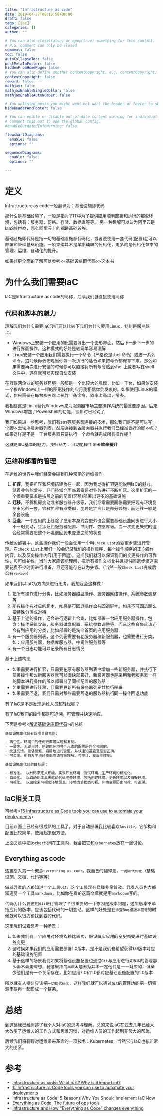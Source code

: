 ```yaml
---
title: "Infrastructure as code"
date: 2019-04-27T08:19:58+08:00
draft: false
tags: [iac]
categories: []
author: ""

# You can also close(false) or open(true) something for this content.
# P.S. comment can only be closed
comment: false
toc: false
autoCollapseToc: false
postMetaInFooter: false
hiddenFromHomePage: false
# You can also define another contentCopyright. e.g. contentCopyright: "This is another copyright."
contentCopyright: false
reward: false
mathjax: false
mathjaxEnableSingleDollar: false
mathjaxEnableAutoNumber: false

# You unlisted posts you might want not want the header or footer to show
hideHeaderAndFooter: false

# You can enable or disable out-of-date content warning for individual post.
# Comment this out to use the global config.
#enableOutdatedInfoWarning: false

flowchartDiagrams:
  enable: false
  options: ""

sequenceDiagrams:
  enable: false
  options: ""

---
```


# 定义

Infrastructure as code一般翻译为：基础设施即代码

那什么是基础设施了，一般是指为了IT中为了提供应用顺利部署和运行的那些环境，包括有：服务器、网络、存储、数据库等等。
另一种理解可以认为阿里云是IaaS提供商，那么阿里云上的都是基础设施。

基础设施即代码是指一切的基础设施都代码化，或者说使用一套代码(配置)就可以部署和管理基础设施。一般来讲并不是单指纯粹的代码化，更多的是代码化带来的管理、运维、自动化的提升。

如果想更全面的了解可以参考<<[基础设施即代码](https://book.douban.com/subject/30298097/)>>这本书

# 为什么我们需要IaC

IaC是Infrastructure as code的简称，后续我们就直接使用简称

## 代码和脚本的魅力

理解我们为什么需要IaC我们可以比较下我们为什么要用Linux，特别是服务器上。

- Windows上安装一个应用的化需要弹出一个图形界面，然后下一步下一步的进行界面操作。这种模式的好处是较简单容易理解
- Linux安装一个应用我们需要执行一个命令（严格说是shell命令）或者一系列命令，这时候你会发现当你第一次执行的适合如果把命令都保存下来，那么如果需要再次进行安装的时候你可以直接将所有命令贴到shell上或者写在shell文件中，这样就可以实现自动安装

在互联网企业的服务器环境一般都是一个比较大的规模，比如一千台，如果你安装一个像Windows上一样的图形操作的应用我相信你会发疯的。如果使用Linux的模式，你只需要在每台服务器上执行一条命令，效率上高出非常多。

我相信这是Linux替代Windows成为服务器市场主要操作系统的最重要原因。后来Windows增加了Powershell的功能，但那时已经晚了

我们如果进一步思考，我们有ssh等服务器连接的技术，那么我们是不是可以写一个脚本去轮序服务器列表，然后连接到各服务器并执行我们已经准备好的脚本呢？如果这样是不是一千台服务器只要执行一个命令就完成所有操作呢？

这就是IaC基本的魅力，我归结为：自动化操作带来**效率提升**

## 运维和部署的管理

在运维的世界中我们经常会碰到几种常见的运维操作

1. **扩容**，我把扩容和环境搭建放在一起，因为我觉得扩容更能说明IaC的魅力。随着业务的增长，我们经常会面临着需要对业务进行不断扩容。这里扩容的一个很重要要求是按照之前的配置(环境)部署出更多的基础设施
1. **迁移**，不管机房变动或者服务器升级等，我们经常需要面临需要把现有环境复制出另外一套，它和扩容有点类似，差异是扩容只是部分设施，而迁移一般是全套设施
1. **回退**，一个应用的上线除了应用本身的变更外也会需要基础设施同步进行大小不一的变动，会涉及到服务器配置、中间件、数据库等。当一次变更失败的适合经常需要把整个环境退回到未变更之前的状态

传统的部署中，这些操作我们一般会使用一个叫`Check List`的变更步骤进行管理。在`Check List`上我们一般会记录我们的操作顺序，每个操作顺序的正向操作内容，以及反向操作内容(用于回退)。这样我们就可以保证我们的变更操作的可靠性，和可维护性。当时大家应该能理解，把所有操作文档化并且提供回退步骤这需要花费不少时间进行准备，且还可能存在认为失误。（当然一般`Check List`完成后会有`review`）

如果我们以IaC为方向来进行思考，我想我会这样做：

1. 把所有操作进行分类，比如服务器磁盘操作、服务器网络操作、系统参数调整等
1. 所有操作有对应的脚本，如果是可回退操作会有回退脚本。如果不可回退那么要特殊分类或对待
1. 基于上述的操作，还会进行逻辑上合集，比如部署一台应用服务器操作，包含：操作系统安装，服务器磁盘配置，系统参数调整等，而且这些合集应该还会有到应用的分类，比如部署的是淘宝首页的应用服务器
1. 有一个服务器列表，这个列表需要有老服务器和新服务器，也需要进行分类，如：应用服务器，数据库服务器，中间件服务器等
1. 有一个日志功能可以记录所有日志情况

基于上述构思

- 如果需要进行扩容，只需要在原有服务器列表中增加一些新服务器，并执行下部署操作那么新服务器就可以很快部署好，新服务器也是采用和老服务器一样的脚本进行操作的所以部署出了同样配置的服务器
- 如果需要进行迁移，只需要更新所有服务器列表并执行部署
- 如果需要回退，我们只需对那些需要回退的服务器执行同一操作回退功能

有了IaC是不是发现运维人员超轻松呢？

有了IaC我们的操作都是可追溯，可管理并快速响应。

下面是参考<[解读基础设施即代码](https://insights.thoughtworks.cn/nfrastructure-as-code/)>的总结

```markdown
基础设施即代码有四项关键原则:

- 再生性。环境中的任何元素可以轻松复制。
- 一致性。无论何时，创建的环境各个元素的配置是完全相同的。
- 快速反馈。能够频繁、容易地进行变更，并快速知道变更是否正确。
- 可见性。所有对环境的变更应该容易理解、可审计、受版本控制。

基础设施即代码的目标是：

- 标准化。 以代码来定义环境，实现开发环境、测试环境、生产环境的标准化。
- 自动化。 以自动化工具来驱动代码准备环境。包括创建环境、更新环境以及销毁环境。
- 可视化。 以监控来可视化环境信息。环境当前状态可视、环境变更历史可视、可追溯。
```

## IaC相关工具

可参考<[15 Infrastructure as Code tools you can use to automate your deployments](https://www.thorntech.com/2018/04/15-infrastructure-as-code-tools/)>

目前市面上已经有很成熟的工具了，对于自动部署我比较喜欢`Ansible`，它架构和配置比较简单，使用起来很方便。

上面文章中把`Docker`也列在工具内，我会把它和`Kubernetes`放在一起讨论。

## Everything as code

这里引入另一个概念`Everything as code`，我自己的翻译是，`一起都代码化`（基础设施、文档、代码等等）

做过开发的人都知道一个工具`Git`，这个工具现在已经非常普及。开发人员也大都知道另一个工具`markdown`，比如你在看的这篇文章就是用`markdown`写的。

代码为什么要使用`Git`进行管理了？很重要的一个原因是版本问题，这里版本不单指应用的版本，应该包括代码的一切变动。这样的好处是在`排查Bug`和`版本管理`的时候就可以很方便找到要的代码。

这里我们试着思考一种场景：

1. 如果我们有一个应用对环境依赖比较大，假设每次应用的变更都要进行基础设施变更
1. 这时候如果我们的应用需要部署1.0版本，是不是我们也希望获得1.0版本对应的基础设施配置
1. 基于这样的场景我们如果将基础设施配置也通过`Git`与应用进行`类版本`的管理那么会不会更理想。我这里指的`类版本`是因为并不一定他们是一一对应的，但至少他们是有一个关系存在，比如应用2.0和1.0都对应基础设施配置的1.0版本

所以就有人提出应该把`一切都代码化`，这样我们就可以通过`Git`的管理功能把一切资源串联再一起形成一个链条。

# 总结

到这里我已经阐述了我个人对IaC的思考与理解。总的来说IaC在过去几年已经大大改变了运维人的工作方式和思维习惯，对运维人员的工作起到非常大的帮助。

后续我们将聊聊对运维带来革命的一项技术：Kubernetes，当然它与IaC也有非常大的关系。

# 参考

- [Infrastructure as code: What is it? Why is it important?](https://www.hashicorp.com/resources/what-is-infrastructure-as-code)
- [15 Infrastructure as Code tools you can use to automate your deployments](https://www.thorntech.com/2018/04/15-infrastructure-as-code-tools/)
- [Infrastructure as Code: 5 Reasons Why You Should Implement IaC Now](https://www.thorntech.com/2018/01/infrastructureascodebenefits/)
- [Everything as Code: The future of ops tools](https://www.hashicorp.com/resources/everything-as-code-the-future-of-ops-tools)
- [Infrastructure and How “Everything as Code” changes everything](https://www.bmc.com/blogs/infrastructure-everything-code-changes-everything/)
